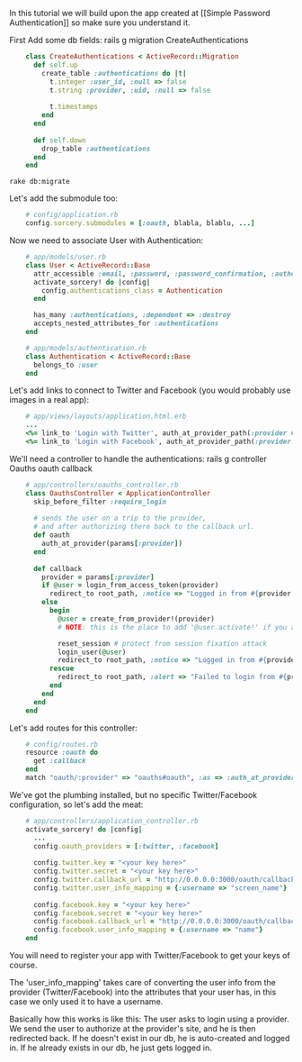 In this tutorial we will build upon the app created at [[Simple Password Authentication]] so make sure you understand it.

First Add some db fields:
    rails g migration CreateAuthentications

```ruby
    class CreateAuthentications < ActiveRecord::Migration
      def self.up
        create_table :authentications do |t|
          t.integer :user_id, :null => false
          t.string :provider, :uid, :null => false
    
          t.timestamps
        end
      end
    
      def self.down
        drop_table :authentications
      end
    end
```
    rake db:migrate

Let's add the submodule too:
```ruby
    # config/application.rb
    config.sorcery.submodules = [:oauth, blabla, blablu, ...]
```

Now we need to associate User with Authentication:
```ruby
    # app/models/user.rb
    class User < ActiveRecord::Base
      attr_accessible :email, :password, :password_confirmation, :authentications_attributes
      activate_sorcery! do |config|
        config.authentications_class = Authentication
      end

      has_many :authentications, :dependent => :destroy
      accepts_nested_attributes_for :authentications
    end
```
```ruby
    # app/models/authentication.rb
    class Authentication < ActiveRecord::Base
      belongs_to :user
    end
```

Let's add links to connect to Twitter and Facebook (you would probably use images in a real app):
```ruby
    # app/views/layouts/application.html.erb
    ...
    <%= link_to 'Login with Twitter', auth_at_provider_path(:provider => :twitter) %> | 
    <%= link_to 'Login with Facebook', auth_at_provider_path(:provider => :facebook) %>
```

We'll need a controller to handle the authentications:
    rails g controller Oauths oauth callback
```ruby
    # app/controllers/oauths_controller.rb
    class OauthsController < ApplicationController
      skip_before_filter :require_login
      
      # sends the user on a trip to the provider,
      # and after authorizing there back to the callback url.
      def oauth
        auth_at_provider(params[:provider])
      end
      
      def callback
        provider = params[:provider]
        if @user = login_from_access_token(provider)
          redirect_to root_path, :notice => "Logged in from #{provider.titleize}!"
        else
          begin
            @user = create_from_provider!(provider)
            # NOTE: this is the place to add '@user.activate!' if you are using user_activation submodule

            reset_session # protect from session fixation attack
            login_user(@user)
            redirect_to root_path, :notice => "Logged in from #{provider.titleize}!"
          rescue
            redirect_to root_path, :alert => "Failed to login from #{provider.titleize}!"
          end
        end
      end
    end
```

Let's add routes for this controller:
```ruby
    # config/routes.rb
    resource :oauth do
      get :callback
    end
    match "oauth/:provider" => "oauths#oauth", :as => :auth_at_provider
```

We've got the plumbing installed, but no specific Twitter/Facebook configuration, so let's add the meat:
```ruby
    # app/controllers/application_controller.rb
    activate_sorcery! do |config|
      ...
      config.oauth_providers = [:twitter, :facebook]
      
      config.twitter.key = "<your key here>"
      config.twitter.secret = "<your key here>"
      config.twitter.callback_url = "http://0.0.0.0:3000/oauth/callback?provider=twitter"
      config.twitter.user_info_mapping = {:username => "screen_name"}
      
      config.facebook.key = "<your key here>"
      config.facebook.secret = "<your key here>"
      config.facebook.callback_url = "http://0.0.0.0:3000/oauth/callback?provider=facebook"
      config.facebook.user_info_mapping = {:username => "name"}
    end
```
You will need to register your app with Twitter/Facebook to get your keys of course.

The 'user_info_mapping' takes care of converting the user info from the provider (Twitter/Facebook) into the attributes that your user has, in this case we only used it to have a username.

Basically how this works is like this:
The user asks to login using a provider. We send the user to authorize at the provider's site, and he is then redirected back. If he doesn't exist in our db, he is auto-created and logged in. If he already exists in our db, he just gets logged in.